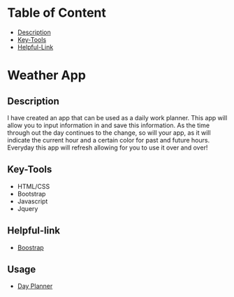# Table of Content

- [Description](#Description)
- [Key-Tools](#Key-Tools)
- [Helpful-Link](#Helpful-link)

# Weather App

## Description
I have created an app that can be used as a daily work planner. This app will allow you to input information in and save this information. As the time through out the day continues to the change, so will your app, as it will indicate the current hour and a certain color for past and future hours. Everyday this app will refresh allowing for you to use it over and over!  


## Key-Tools

- HTML/CSS
- Bootstrap
- Javascript
- Jquery

## Helpful-link

- [Boostrap](https://getbootstrap.com/)


## Usage

- [Day Planner](assets/images/1)


